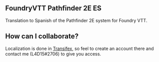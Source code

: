 FoundryVTT Pathfinder 2E ES
------------
Translation to Spanish of the Pathfinder 2E system for Foundry VTT.

## How can I collaborate?

Localization is done in [Transifex](https://www.transifex.com/none-738/foundryvtt-pathfinder-2e-es/content/), so feel to create an account there and contact me (L4D15#2706) to give you access.

